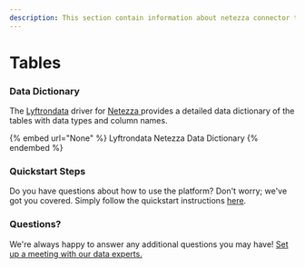 ```yaml
---
description: This section contain information about netezza connector tables information
---
```


# Tables

### Data Dictionary

The [Lyftrondata](https://www.lyftrondata.com/) driver for [Netezza](None/)[ ](https://www.lyftrondata.com/integration/netezza/)provides a detailed data dictionary of the tables with data types and column names.

{% embed url="None" %}
Lyftrondata Netezza Data Dictionary
{% endembed %}

### Quickstart Steps

Do you have questions about how to use the platform? Don't worry; we've got you covered. Simply follow the quickstart instructions [here](../README.md).

### Questions? <a href="#questions" id="questions"></a>

We're always happy to answer any additional questions you may have! [Set up a meeting with our data experts.](https://www.lyftrondata.com/book-a-meeting/)

